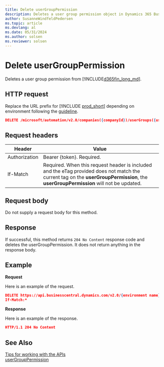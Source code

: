 ```yaml
---
title: Delete userGroupPermission
description: Deletes a user group permission object in Dynamics 365 Business Central.
author: SusanneWindfeldPedersen
ms.topic: article
ms.devlang: al
ms.date: 05/31/2024
ms.author: solsen
ms.reviewer: solsen
---
```


<!-- NOTE: This article is an auto-generated stub from the metadata file. -->
<!-- The sections marked with an EDIT_IS_REQUIRED require manual editing. -->
# Delete userGroupPermission

Deletes a user group permission from [!INCLUDE[d365fin_long_md](../../includes/d365fin_long_md.md)].

## HTTP request

Replace the URL prefix for [!INCLUDE [prod_short](../../includes/prod_short.md)] depending on environment following the [guideline](../../api-reference/v2.0/enabling-apis-for-dynamics-nav.md).

<!-- START>EDIT_IS_REQUIRED. There URL for accessing the endpoint might be different or there might be more than one -->
```json
DELETE /microsoft/automation/v2.0/companies({companyId})/userGroups({userGroupId})/userGroupPermission({userGroupPermissionId})

```
<!-- END>EDIT_IS_REQUIRED -->
## Request headers

|Header|Value|
|------|-----|
|Authorization  |Bearer {token}. Required. |
|If-Match       |Required. When this request header is included and the eTag provided does not match the current tag on the **userGroupPermission**, the **userGroupPermission** will not be updated. |


## Request body

Do not supply a request body for this method.

## Response

If successful, this method returns ```204 No Content``` response code and deletes the userGroupPermission. It does not return anything in the response body.

## Example

**Request**

Here is an example of the request.
```json
DELETE https://api.businesscentral.dynamics.com/v2.0/{environment name}/api/microsoft/automation/v2.0/companies({companyId})/userGroups({userGroupId})/userGroupPermission({userGroupPermissionId})
If-Match:*
```

**Response**

Here is an example of the response.

```json
HTTP/1.1 204 No Content
```

## See Also

[Tips for working with the APIs](../../developer/devenv-connect-apps-tips.md)  
[userGroupPermission](../resources/dynamics_usergrouppermission.md)  
